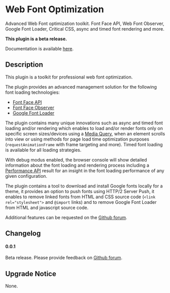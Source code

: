 # Web Font Optimization

Advanced Web Font optimization toolkit. Font Face API, Web Font Observer, Google Font Loader, Critical CSS, async and timed font rendering and more.

**This plugin is a beta release.**

Documentation is available [here](https://github.com/o10n-x/font-optimization/tree/master/docs).

## Description

This plugin is a toolkit for professional web font optimization. 

The plugin provides an advanced management solution for the following font loading technologies:

* [Font Face API](https://developer.mozilla.org/nl/docs/Web/API/FontFace)
* [Font Face Observer](https://fontfaceobserver.com/)
* [Google Font Loader](https://developers.google.com/fonts/docs/webfont_loader)

The plugin contains many unique innovations such as async and timed font loading and/or rendering which enables to load and/or render fonts only on specific screen sizes/devices using a [Media Query](https://developer.mozilla.org/en-US/docs/Web/CSS/Media_Queries/Using_media_queries), when an element scrolls into view or using methods for page load time optimization purposes (`requestAnimationFrame` with frame targeting and more). Timed font loading is available for all loading strategies. 

With debug modus enabled, the browser console will show detailed information about the font loading and rendering process including a [Performance API](https://developer.mozilla.org/nl/docs/Web/API/Performance) result for an insight in the font loading performance of any given configuration.

The plugin contains a tool to download and install Google fonts locally for a theme, it provides an option to push fonts using HTTP/2 Server Push, it enables to remove linked fonts from HTML and CSS source code (`<link rel="stylesheet">` and `@import` links) and to remove Google Font Loader from HTML and javascript source code.

Additional features can be requested on the [Github forum](https://github.com/o10n-x/font-optimization/issues).

## Changelog

#### 0.0.1

Beta release. Please provide feedback on [Github forum](https://github.com/o10n-x/font-optimization/issues).

## Upgrade Notice

None.
